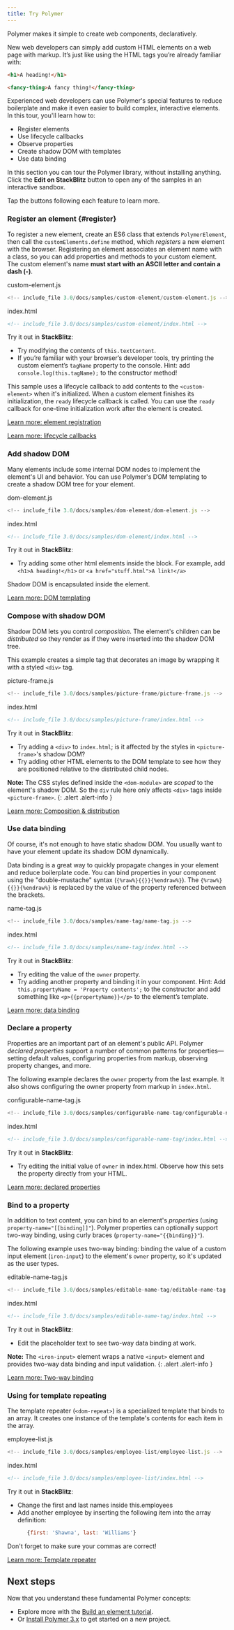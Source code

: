 ```yaml
---
title: Try Polymer
---
```


<!-- toc -->

Polymer makes it simple to create web components, declaratively.

New web developers can simply add custom HTML elements on a web page with markup.
It’s just like using the HTML tags you’re already familiar with:

```html
<h1>A heading!</h1>
```

```html
<fancy-thing>A fancy thing!</fancy-thing>
```

Experienced web developers can use Polymer's special features to reduce boilerplate
and make it even easier to build complex, interactive elements. In this tour, you'll
learn how to:

- Register elements
- Use lifecycle callbacks
- Observe properties
- Create shadow DOM with templates
- Use data binding

In this section you can tour the Polymer library,
without installing anything. Click the **Edit on StackBlitz** button to open any
of the samples in an interactive sandbox.

Tap the buttons following each feature to learn more.

### Register an element {#register}

To register a new element, create an ES6 class that extends
`PolymerElement`, then call the `customElements.define` method, which
_registers_ a new element with the browser. Registering an element associates
an element name with a class, so you can add properties and methods to your custom
element. The custom element's name **must start with an ASCII letter and
contain a dash (-)**.

<demo-tabs selected="0" name="qt-1-register" editor-open-file="custom-element.js" project-path="/3.0/docs/samples/custom-element">
  <paper-tab slot="tabs">custom-element.js</paper-tab>
  <div>

```js
<!-- include_file 3.0/docs/samples/custom-element/custom-element.js -->
```

  </div>
  <paper-tab slot="tabs">index.html</paper-tab>
  <div>

```html
<!-- include_file 3.0/docs/samples/custom-element/index.html -->
```

  </div>
</demo-tabs>

Try it out in **StackBlitz**:
* Try modifying the contents of `this.textContent`.
* If you’re familiar with your browser’s developer tools, try printing the
  custom element’s `tagName` property to the console.
  Hint: add `console.log(this.tagName);` to the constructor method!

This sample uses a lifecycle callback
to add contents to the `<custom-element>` when it's initialized.
When a custom element finishes its initialization, the `ready` lifecycle callback is called.
You can use the `ready` callback for one-time initialization work after the element is created.

<p><a href="/{{{polymer_version_dir}}}/docs/devguide/registering-elements" class="blue-button">
  Learn more: element registration
</a></p>

<p><a href="/{{{polymer_version_dir}}}/docs/devguide/registering-elements#lifecycle-callbacks" class="blue-button">
  Learn more: lifecycle callbacks
</a></p>

### Add shadow DOM

Many elements include some internal DOM nodes to implement the element's UI and behavior.
You can use Polymer's DOM templating to create a shadow DOM tree for your element.

<demo-tabs selected="0" name="qt-2-shadow-dom" editor-open-file="dom-element.js" project-path="/3.0/docs/samples/dom-element">
  <paper-tab slot="tabs">dom-element.js</paper-tab>
  <div>

```js
<!-- include_file 3.0/docs/samples/dom-element/dom-element.js -->
```

  </div>
  <paper-tab slot="tabs">index.html</paper-tab>
  <div>

```html
<!-- include_file 3.0/docs/samples/dom-element/index.html -->
```

  </div>
</demo-tabs>

Try it out in **StackBlitz**:
* Try adding some other html elements inside the <template></template> block. For example, add `<h1>A heading!</h1>` or `<a href="stuff.html">A link!</a>`

Shadow DOM is encapsulated inside the element.

<p><a href="/{{{polymer_version_dir}}}/docs/devguide/dom-template" class="blue-button">Learn more: DOM templating</a></p>

### Compose with shadow DOM

Shadow DOM lets you control _composition_. The element's children can be _distributed_
so they render as if they were inserted into the shadow DOM tree.

This example creates a simple tag that decorates an image by wrapping it
with a styled `<div>` tag.

<demo-tabs selected="0" name="qt-3-compose" editor-open-file="picture-frame.js" project-path="/3.0/docs/samples/picture-frame">
  <paper-tab slot="tabs">picture-frame.js</paper-tab>
  <div>

```js
<!-- include_file 3.0/docs/samples/picture-frame/picture-frame.js -->
```

  </div>
  <paper-tab slot="tabs">index.html</paper-tab>
  <div>

```html
<!-- include_file 3.0/docs/samples/picture-frame/index.html -->
```

  </div>
</demo-tabs>

Try it out in **StackBlitz**:
* Try adding a `<div>` to `index.html`; is it affected by the styles in `<picture-frame>`'s shadow DOM?
* Try adding other HTML elements to the DOM template to see how they are positioned relative to the distributed child nodes.

**Note:** The CSS styles defined inside the `<dom-module>` are _scoped_ to the element's shadow DOM.
So the `div` rule here only affects `<div>` tags inside `<picture-frame>`.
{: .alert .alert-info }

<p><a href="/3.0/docs/devguide/shadow-dom#shadow-dom-and-composition" class="blue-button">
Learn more: Composition & distribution</a></p>

### Use data binding

Of course, it's not enough to have static shadow DOM. You usually want to have your element update
its shadow DOM dynamically.

Data binding is a great way to quickly propagate changes in your element and reduce boilerplate code.
You can bind properties in your component using the "double-mustache" syntax (`{%raw%}{{}}{%endraw%}`).
The `{%raw%}{{}}{%endraw%}` is replaced by the value of the property referenced between the brackets.

<demo-tabs selected="0" name="qt-4-data-binding" editor-open-file="name-tag.js" project-path="/3.0/docs/samples/name-tag">
  <paper-tab slot="tabs">name-tag.js</paper-tab>
  <div>

```js
<!-- include_file 3.0/docs/samples/name-tag/name-tag.js -->
```

  </div>
  <paper-tab slot="tabs">index.html</paper-tab>
  <div>

```html
<!-- include_file 3.0/docs/samples/name-tag/index.html -->
```

  </div>
</demo-tabs>

Try it out in **StackBlitz**:
* Try editing the value of the `owner` property.
* Try adding another property and binding it in your component.
  Hint: Add `this.propertyName = 'Property contents';` to the constructor
  and add something like `<p>{{propertyName}}</p>` to the element’s template.

<p><a href="/3.0/docs/devguide/data-binding" class="blue-button">
Learn more: data binding</a></p>

### Declare a property

Properties are an important part of an element's public API. Polymer
_declared properties_ support a number of common patterns for properties—setting default
values, configuring properties from markup, observing property changes, and more.

The following example declares the `owner` property from the last example.
It also shows configuring the owner property from markup in `index.html`.

<demo-tabs selected="0" name="qt-5-declare-property" editor-open-file="configurable-name-tag.js" project-path="/3.0/docs/samples/configurable-name-tag">
  <paper-tab slot="tabs">configurable-name-tag.js</paper-tab>
  <div>

```js
<!-- include_file 3.0/docs/samples/configurable-name-tag/configurable-name-tag.js -->
```

  </div>
  <paper-tab slot="tabs">index.html</paper-tab>
  <div>

```html
<!-- include_file 3.0/docs/samples/configurable-name-tag/index.html -->
```

  </div>
</demo-tabs>

Try it out in **StackBlitz**:
* Try editing the initial value of `owner` in index.html. Observe how this sets the property directly from your HTML.

<p><a href="/3.0/docs/devguide/properties" class="blue-button">
Learn more: declared properties</a></p>

### Bind to a property

In addition to text content, you can bind to an element's _properties_ (using
`property-name="[[binding]]"`). Polymer properties
can optionally support two-way binding, using curly braces (`property-name="{{binding}}"`).

<!--

This example uses two-way binding: binding the value of a property on a parent element to a property
on the child element. When the child element updates the property, the changes are bound to the
parent element.

<demo-tabs selected="0" name="qt-6-bind-property" editor-open-file="parent-element.js" project-path="/3.0/docs/samples/parent-element">
  <paper-tab slot="tabs">parent-element.js</paper-tab>
  <div>

```js
<!-- include_file 3.0/docs/samples/parent-element/parent-element.js --
```

  </div>
  <paper-tab slot="tabs">child-element.js</paper-tab>
  <div>

```js
<!-- include_file 3.0/docs/samples/parent-element/child-element.js --
```

  </div>
  <paper-tab slot="tabs">index.html</paper-tab>
  <div>

```html
<!-- include_file 3.0/docs/samples/parent-element/index.html --
```

  </div>
</demo-tabs>

**Note:** `<child-element>` exposes its property to be used in two-way binding by setting the
`reflectToAttribute` and `notify` attributes when the property is declared.
{: .alert .alert-info }
--
<p><a href="/3.0/docs/devguide/data-binding#two-way-bindings" class="blue-button">
Learn more: Two-way binding</a></p>
-->

The following example uses two-way binding: binding the value of a custom input element (`iron-input`)
to the element's `owner` property, so it's updated as the user types.

<demo-tabs selected="0" name="qt-6-bind-property" editor-open-file="editable-name-tag.js" project-path="/3.0/docs/samples/editable-name-tag">
  <paper-tab slot="tabs">editable-name-tag.js</paper-tab>
  <div>

```js
<!-- include_file 3.0/docs/samples/editable-name-tag/editable-name-tag.js -->
```

  </div>
  <paper-tab slot="tabs">index.html</paper-tab>
  <div>

```html
<!-- include_file 3.0/docs/samples/editable-name-tag/index.html -->
```

  </div>
</demo-tabs>

Try it out in **StackBlitz**:
* Edit the placeholder text to see two-way data binding at work.

**Note:** The `<iron-input>` element wraps a native `<input>` element and provides two-way
data binding and input validation.
{: .alert .alert-info }

<p><a href="/3.0/docs/devguide/data-binding#two-way-bindings" class="blue-button">
Learn more: Two-way binding</a></p>

### Using <dom-repeat> for template repeating

The template repeater (`<dom-repeat>`) is a specialized template that binds to an array. It creates one instance of the template's contents for each item in the array.

<demo-tabs selected="0" name="qt-7-dom-repeat" editor-open-file="employee-list.js" project-path="/3.0/docs/samples/employee-list">
  <paper-tab slot="tabs">employee-list.js</paper-tab>
  <div>

```js
<!-- include_file 3.0/docs/samples/employee-list/employee-list.js -->
```

  </div>
  <paper-tab slot="tabs">index.html</paper-tab>
  <div>

```html
<!-- include_file 3.0/docs/samples/employee-list/index.html -->
```

  </div>
</demo-tabs>

Try it out in **StackBlitz**:
* Change the first and last names inside this.employees
* Add another employee by inserting the following item into the array definition:<br/>
  ```js
     {first: 'Shawna', last: 'Williams'}
  ```

Don't forget to make sure your commas are correct!

<p><a href="/3.0/docs/devguide/templates" class="blue-button">
Learn more: Template repeater</a></p>

## Next steps

Now that you understand these fundamental Polymer concepts:

-   Explore more with the [Build an element tutorial](first-element/intro).
-   Or [Install Polymer 3.x](install-3-0) to get started on a new project.

